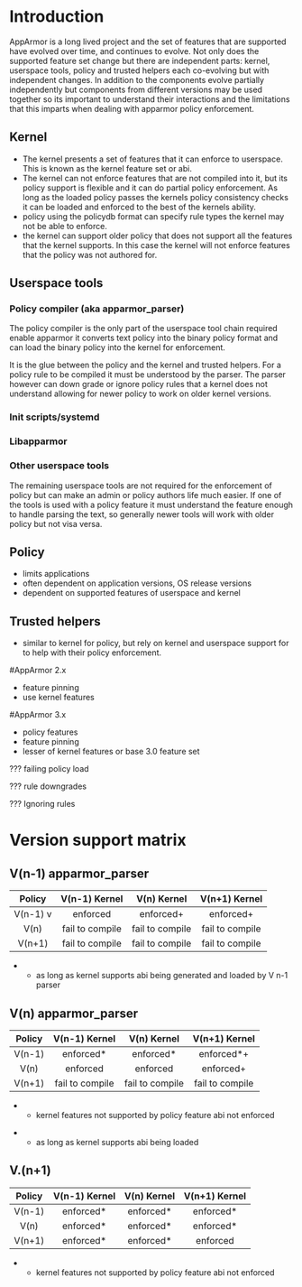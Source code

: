 # Introduction

AppArmor is a long lived project and the set of features that are supported have evolved over time, and continues to evolve. Not only does the supported feature set change but there are independent parts: kernel, userspace tools, policy and trusted helpers each co-evolving but with independent changes. In addition to the components evolve partially independently but components from different versions may be used together so its important to understand their interactions and the limitations that this imparts when dealing with apparmor policy enforcement.

## Kernel
- The kernel presents a set of features that it can enforce to userspace. This is known as the kernel feature set or abi.
- The kernel can not enforce features that are not compiled into it, but its policy support is flexible and it can do partial policy enforcement. As long as the loaded policy passes the kernels policy consistency checks it can be loaded and enforced to the best of the kernels ability.
- policy using the policydb format can specify rule types the kernel may not be able to enforce.
- the kernel can support older policy that does not support all the features that the kernel supports. In this case the kernel will not enforce features that the policy was not authored for.

## Userspace tools

### Policy compiler (aka apparmor_parser)
The policy compiler is the only part of the userspace tool chain required enable apparmor it converts text policy into the binary policy format and can load the binary policy into the kernel for enforcement.

It is the glue between the policy and the kernel and trusted helpers. For a policy rule to be compiled it must be understood by the parser. The parser however can down grade or ignore policy rules that a kernel does not understand allowing for newer policy to work on older kernel versions.

### Init scripts/systemd

### Libapparmor

### Other userspace tools
The remaining userspace tools are not required for the enforcement of policy but can make an admin or policy authors life much easier. If one of the tools is used with a policy feature it must understand the feature enough to handle parsing the text, so generally newer tools will work with older policy but not visa versa.

## Policy
- limits applications
- often dependent on application versions, OS release versions
- dependent on supported features of userspace and kernel

## Trusted helpers
- similar to kernel for policy, but rely on kernel and userspace support for to help with their policy enforcement.

#AppArmor 2.x
- feature pinning
- use kernel features

#AppArmor 3.x
- policy features
- feature pinning
- lesser of kernel features or base 3.0 feature set



??? failing policy load

??? rule downgrades

??? Ignoring rules

# Version support matrix
## V(n-1) apparmor_parser

| Policy   | V(n-1) Kernel   | V(n) Kernel     | V(n+1) Kernel   |
|:--------:|:---------------:|:---------------:|:---------------:|
| V(n-1)  v| enforced        | enforced+       | enforced+       |
| V(n)     | fail to compile | fail to compile | fail to compile |
| V(n+1)   | fail to compile | fail to compile | fail to compile |

+ - as long as kernel supports abi being generated and loaded by V n-1 parser

## V(n) apparmor_parser

| Policy   | V(n-1) Kernel   | V(n) Kernel     | V(n+1) Kernel   |
|:--------:|:---------------:|:---------------:|:---------------:|
| V(n-1)   | enforced*       | enforced*       | enforced*+      |
| V(n)     | enforced        | enforced        | enforced+       |
| V(n+1)   | fail to compile | fail to compile | fail to compile |

* - kernel features not supported by policy feature abi not enforced 

+ - as long as kernel supports abi being loaded

## V.(n+1)

| Policy   | V(n-1) Kernel | V(n) Kernel | V(n+1) Kernel |
|:--------:|:-------------:|:-----------:|:-------------:|
| V(n-1)   | enforced*     | enforced*   | enforced*     |
| V(n)     | enforced*     | enforced*   | enforced*     |
| V(n+1)   | enforced*     | enforced*   | enforced      |

* - kernel features not supported by policy feature abi not enforced 
